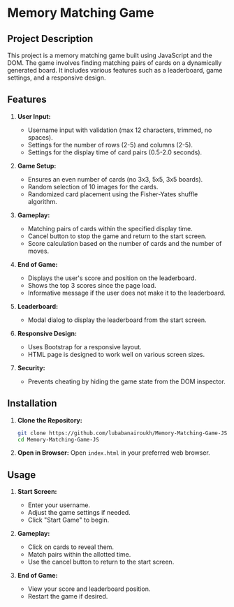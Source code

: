 
# Memory Matching Game

## Project Description
This project is a memory matching game built using JavaScript and the DOM. The game involves finding matching pairs of cards on a dynamically generated board. It includes various features such as a leaderboard, game settings, and a responsive design.

## Features
1. **User Input:**
   - Username input with validation (max 12 characters, trimmed, no spaces).
   - Settings for the number of rows (2-5) and columns (2-5).
   - Settings for the display time of card pairs (0.5-2.0 seconds).

2. **Game Setup:**
   - Ensures an even number of cards (no 3x3, 5x5, 3x5 boards).
   - Random selection of 10 images for the cards.
   - Randomized card placement using the Fisher-Yates shuffle algorithm.

3. **Gameplay:**
   - Matching pairs of cards within the specified display time.
   - Cancel button to stop the game and return to the start screen.
   - Score calculation based on the number of cards and the number of moves.

4. **End of Game:**
   - Displays the user's score and position on the leaderboard.
   - Shows the top 3 scores since the page load.
   - Informative message if the user does not make it to the leaderboard.

5. **Leaderboard:**
   - Modal dialog to display the leaderboard from the start screen.

6. **Responsive Design:**
   - Uses Bootstrap for a responsive layout.
   - HTML page is designed to work well on various screen sizes.

7. **Security:**
   - Prevents cheating by hiding the game state from the DOM inspector.

## Installation
1. **Clone the Repository:**
   ```sh
   git clone https://github.com/lubabanairoukh/Memory-Matching-Game-JS.git
   cd Memory-Matching-Game-JS
   ```

2. **Open in Browser:**
   Open `index.html` in your preferred web browser.

## Usage
1. **Start Screen:**
   - Enter your username.
   - Adjust the game settings if needed.
   - Click "Start Game" to begin.

2. **Gameplay:**
   - Click on cards to reveal them.
   - Match pairs within the allotted time.
   - Use the cancel button to return to the start screen.

3. **End of Game:**
   - View your score and leaderboard position.
   - Restart the game if desired.

